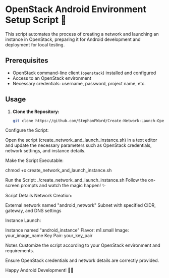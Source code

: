# OpenStack Android Environment Setup Script 🚀

This script automates the process of creating a network and launching an instance in OpenStack, preparing it for Android development and deployment for local testing.

## Prerequisites

- OpenStack command-line client (`openstack`) installed and configured
- Access to an OpenStack environment
- Necessary credentials: username, password, project name, etc.

## Usage

1. **Clone the Repository:**

   ```bash
   git clone https://github.com/StephanFWard/Create-Network-Launch-Openstack.git
Configure the Script:

Open the script (create_network_and_launch_instance.sh) in a text editor and update the necessary parameters such as OpenStack credentials, network settings, and instance details.

Make the Script Executable:

chmod +x create_network_and_launch_instance.sh

Run the Script:
./create_network_and_launch_instance.sh
Follow the on-screen prompts and watch the magic happen! ✨

Script Details
Network Creation:

External network named "android_network"
Subnet with specified CIDR, gateway, and DNS settings

Instance Launch:

Instance named "android_instance"
Flavor: m1.small
Image: your_image_name
Key Pair: your_key_pair

Notes
Customize the script according to your OpenStack environment and requirements.

Ensure OpenStack credentials and network details are correctly provided.

Happy Android Development! 🤖🌐
